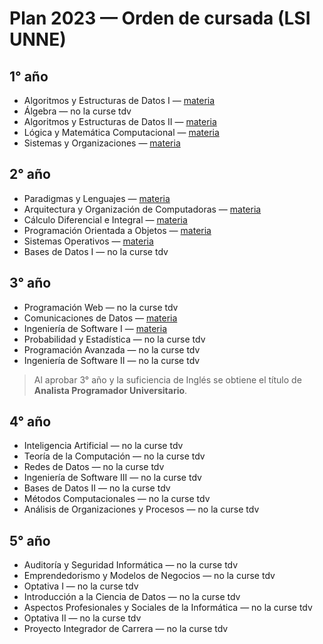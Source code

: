 # Plan 2023 — Orden de cursada (LSI UNNE)

## 1° año
- Algoritmos y Estructuras de Datos I — [materia](../Materias/Algoritmo%20y%20Estructura%20de%20datos%201/)
- Álgebra — no la curse tdv
- Algoritmos y Estructuras de Datos II — [materia](../Materias/Algoritmo%20y%20Estructura%20de%20datos%202/)
- Lógica y Matemática Computacional — [materia](../Materias/Logica%20y%20Matematica%20Computacional/)
- Sistemas y Organizaciones — [materia](../Materias/Sistemas%20y%20Organizaciones/)

## 2° año
- Paradigmas y Lenguajes — [materia](../Materias/Paradigmas%20y%20Lenguajes/)
- Arquitectura y Organización de Computadoras — [materia](../Materias/Arquitectura%20de%20computadoras/)
- Cálculo Diferencial e Integral — [materia](../Materias/Calculo/)
- Programación Orientada a Objetos — [materia](../Materias/Programacion%20Orientada%20a%20Objetos/)
- Sistemas Operativos — [materia](../Materias/Sistemas%20Operativos/)
- Bases de Datos I — no la curse tdv

## 3° año
- Programación Web — no la curse tdv
- Comunicaciones de Datos — [materia](../Materias/Comunicacion%20de%20datos%201/)
- Ingeniería de Software I — [materia](../Materias/Ingenieria%20de%20Software%201/)
- Probabilidad y Estadística — no la curse tdv
- Programación Avanzada — no la curse tdv
- Ingeniería de Software II — no la curse tdv

> Al aprobar 3° año y la suficiencia de Inglés se obtiene el título de **Analista Programador Universitario**.

## 4° año
- Inteligencia Artificial — no la curse tdv
- Teoría de la Computación — no la curse tdv
- Redes de Datos — no la curse tdv
- Ingeniería de Software III — no la curse tdv
- Bases de Datos II — no la curse tdv
- Métodos Computacionales — no la curse tdv
- Análisis de Organizaciones y Procesos — no la curse tdv

## 5° año
- Auditoría y Seguridad Informática — no la curse tdv
- Emprendedorismo y Modelos de Negocios — no la curse tdv
- Optativa I — no la curse tdv
- Introducción a la Ciencia de Datos — no la curse tdv
- Aspectos Profesionales y Sociales de la Informática — no la curse tdv
- Optativa II — no la curse tdv
- Proyecto Integrador de Carrera — no la curse tdv
